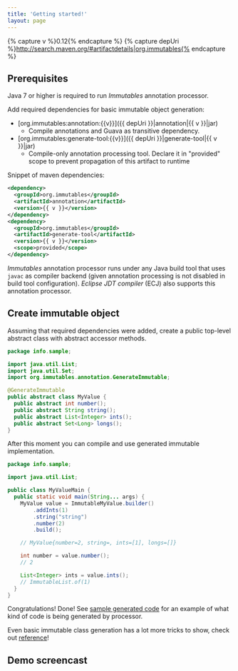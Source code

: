 ```yaml
---
title: 'Getting started!'
layout: page
---
```


{% capture v %}0.12{% endcapture %}
{% capture depUri %}http://search.maven.org/#artifactdetails|org.immutables{% endcapture %}

## Prerequisites

Java 7 or higher is required to run _Immutables_ annotation processor.

Add required dependencies for basic immutable object generation:

- [org.immutables:annotation:{{v}}]({{ depUri }}|annotation|{{ v }}|jar)
  + Compile annotations and Guava as transitive dependency.
- [org.immutables:generate-tool:{{v}}]({{ depUri }}|generate-tool|{{ v }}|jar)
  + Compile-only annotation processing tool. Declare it in "provided" scope to prevent propagation of this artifact to runtime

Snippet of maven dependencies:
```xml
<dependency>
  <groupId>org.immutables</groupId>
  <artifactId>annotation</artifactId>
  <version>{{ v }}</version>
</dependency>
<dependency>
  <groupId>org.immutables</groupId>
  <artifactId>generate-tool</artifactId>
  <version>{{ v }}</version>
  <scope>provided</scope>
</dependency>
```

_Immutables_ annotation processor runs under any Java build tool that uses `javac` as compiler backend
(given annotation processing is not disabled in build tool configuration).
_Eclipse JDT compiler_ (ECJ) also supports this annotation processor.

## Create immutable object

Assuming that required dependencies were added, create a public top-level abstract class with abstract accessor methods.

```java
package info.sample;

import java.util.List;
import java.util.Set;
import org.immutables.annotation.GenerateImmutable;

@GenerateImmutable
public abstract class MyValue {
  public abstract int number();
  public abstract String string();
  public abstract List<Integer> ints();
  public abstract Set<Long> longs();
}
```

After this moment you can compile and use generated immutable implementation.

```java
package info.sample;

import java.util.List;

public class MyValueMain {
  public static void main(String... args) {
    MyValue value = ImmutableMyValue.builder()
        .addInts(1)
        .string("string")
        .number(2)
        .build();

    // MyValue{number=2, string=, ints=[1], longs=[]}

    int number = value.number();
    // 2

    List<Integer> ints = value.ints();
    // ImmutableList.of(1)
  }
}
```
Congratulations! Done!
See [sample generated code](/generated.html) for an example of what kind of code is being generated by processor.

Even basic immutable class generation has a lot more tricks to show, check out [reference](/immutable.html)!

Demo screencast
--------
